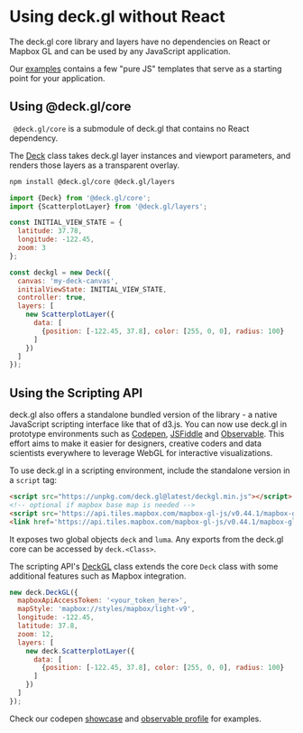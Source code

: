 # Using deck.gl without React

The deck.gl core library and layers have no dependencies on React or Mapbox GL and can be used by any JavaScript application.

Our [examples](https://github.com/uber/deck.gl/tree/6.2-release/examples/get-started) contains a few "pure JS" templates that serve as a starting point for your application.


## Using @deck.gl/core

` @deck.gl/core` is a submodule of deck.gl that contains no React dependency.

The [Deck](/docs/api-reference/deck.md) class takes deck.gl layer instances and viewport parameters, and renders those layers as a transparent overlay.

```bash
npm install @deck.gl/core @deck.gl/layers
```

```js
import {Deck} from '@deck.gl/core';
import {ScatterplotLayer} from '@deck.gl/layers';

const INITIAL_VIEW_STATE = {
  latitude: 37.78,
  longitude: -122.45,
  zoom: 3
};

const deckgl = new Deck({
  canvas: 'my-deck-canvas',
  initialViewState: INITIAL_VIEW_STATE,
  controller: true,
  layers: [
    new ScatterplotLayer({
      data: [
        {position: [-122.45, 37.8], color: [255, 0, 0], radius: 100}
      ]
    })
  ]
});
```

## Using the Scripting API

deck.gl also offers a standalone bundled version of the library - a native JavaScript scripting interface like that of d3.js. You can now use deck.gl in prototype environments such as [Codepen](https://codepen.io), [JSFiddle](https://jsfiddle.net) and [Observable](https://www.obervablehq.com). This effort aims to make it easier for designers, creative coders and data scientists everywhere to leverage WebGL for interactive visualizations.

To use deck.gl in a scripting environment, include the standalone version in a `script` tag:

```html
<script src="https://unpkg.com/deck.gl@latest/deckgl.min.js"></script>
<!-- optional if mapbox base map is needed -->
<script src='https://api.tiles.mapbox.com/mapbox-gl-js/v0.44.1/mapbox-gl.js'></script>
<link href='https://api.tiles.mapbox.com/mapbox-gl-js/v0.44.1/mapbox-gl.css' rel='stylesheet' />
````

It exposes two global objects `deck` and `luma`. Any exports from the deck.gl core can be accessed by `deck.<Class>`.

The scripting API's [DeckGL](/docs/api-reference/standalone/deckgl.md) class extends the core `Deck` class with some additional features such as Mapbox integration.

```js
new deck.DeckGL({
  mapboxApiAccessToken: '<your_token_here>',
  mapStyle: 'mapbox://styles/mapbox/light-v9',
  longitude: -122.45,
  latitude: 37.8,
  zoom: 12,
  layers: [
    new deck.ScatterplotLayer({
      data: [
        {position: [-122.45, 37.8], color: [255, 0, 0], radius: 100}
      ]
    })
  ]
});
```

Check our codepen [showcase](https://codepen.io/vis-gl) and [observable profile](https://beta.observablehq.com/@pessimistress) for examples.

